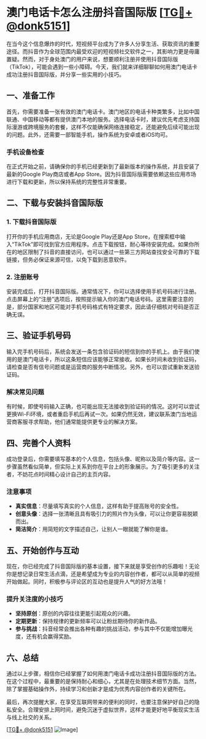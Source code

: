 # 澳门电话卡怎么注册抖音国际版 [[TG💪+ @donk5151](https://t.me/s/donk5151)]

在当今这个信息爆炸的时代，短视频平台成为了许多人分享生活、获取资讯的重要途径。而抖音作为全球范围内最受欢迎的短视频社交软件之一，其影响力更是毋庸置疑。然而，对于身处澳门的用户来说，想要顺利注册并使用抖音国际版（TikTok），可能会遇到一些小障碍。今天，我们就来详细聊聊如何用澳门电话卡成功注册抖音国际版，并分享一些实用的小技巧。

## 一、准备工作

首先，你需要准备一张有效的澳门电话卡。澳门地区的电话卡种类繁多，比如中国联通、中国移动等都有提供澳门本地的服务。选择电话卡时，建议优先考虑支持国际漫游或跨境服务的套餐，这样不仅能确保网络连接稳定，还能避免后续可能出现的问题。此外，还需要一部智能手机，操作系统为安卓或者iOS均可。

### 手机设备检查

在正式开始之前，请确保你的手机已经更新到了最新版本的操作系统，并且安装了最新的Google Play商店或者App Store。因为抖音国际版需要依赖这些应用市场进行下载和更新，所以保持系统的完整性非常重要。

## 二、下载与安装抖音国际版

### 1. 下载抖音国际版

打开你的手机应用商店，无论是Google Play还是App Store，在搜索框中输入“TikTok”即可找到官方应用程序。点击下载按钮，耐心等待安装完成。如果你所在的地区限制了抖音的直接访问，也可以通过一些第三方网站查找安全可靠的下载链接，但务必保证来源可信，以免下载到恶意软件。

### 2. 注册账号

安装完成后，打开抖音国际版。通常情况下，你可以选择使用手机号码进行注册。点击屏幕上的“注册”选项后，按照提示输入你的澳门电话号码。这里需要注意的是，部分国家和地区可能对手机号码格式有特定要求，因此请仔细核对号码是否正确无误。

## 三、验证手机号码

输入完手机号码后，系统会发送一条包含验证码的短信到你的手机上。由于我们使用的是澳门电话卡，所以这条短信应该能够正常接收。如果长时间未收到验证码，请检查是否有信号问题或是运营商的服务中断情况。另外，也可以尝试重新发送验证码。

### 解决常见问题

有时候，即使号码输入正确，也可能出现无法接收到验证码的情况。这时可以尝试更换Wi-Fi环境，或者重启手机后再试一次。如果仍然无效，建议联系澳门当地运营商客服寻求帮助，他们通常能提供更专业的解决方案。

## 四、完善个人资料

成功登录后，你需要填写基本的个人信息，包括头像、昵称以及简介等内容。这一步骤虽然看似简单，但实际上关系到你在平台上的形象展示。为了吸引更多的关注者，不妨花点时间精心设计自己的主页内容。

### 注意事项

- **真实信息**：尽量填写真实的个人信息，这样有助于提高账号的安全性。
- **创意头像**：选择一张清晰且具有吸引力的照片作为头像，可以让你更容易脱颖而出。
- **简洁简介**：用简短的文字描述自己，让别人一眼就能了解你是谁。

## 五、开始创作与互动

现在，你已经完成了抖音国际版的基本设置，接下来就是享受创作的乐趣啦！无论你是想记录日常生活点滴，还是希望成为专业的内容创作者，都可以从简单的视频开始做起。同时，积极参与评论区的互动也是提升人气的好方法哦！

### 提升关注度的小技巧

- **坚持原创**：原创的内容往往更能引起观众的兴趣。
- **定期更新**：保持规律的更新频率可以让粉丝期待你的新作品。
- **参与挑战**：抖音经常会推出各种有趣的挑战活动，参与其中不仅能增加曝光度，还有机会赢得奖励。

## 六、总结

通过以上步骤，相信你已经掌握了如何用澳门电话卡成功注册抖音国际版的方法。在这个过程中，最重要的是保持耐心和细心，尤其是在处理技术细节方面。当然，除了掌握基础操作外，持续学习和创新才是成为优秀内容创作者的关键所在。

最后，再次提醒大家，在享受互联网带来的便利的同时，也要注意保护好自己的隐私安全。合理安排上网时间，避免沉迷于虚拟世界，这样才能更好地平衡现实生活与线上社交的关系。

[[TG💪+ @donk5151](https://t.me/s/donk5151) ![Image](https://i.postimg.cc/rwNCRYN7/Snipaste-2025-04-30-17-27-05.png)]